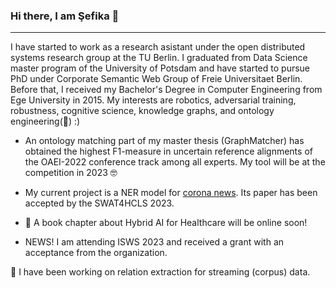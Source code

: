 ### Hi there, I am Şefika 👋
---

I have started to work as a research asistant under the open distributed systems research group at the TU Berlin. I graduated from Data Science master program of the University of Potsdam and have started to pursue PhD under Corporate Semantic Web Group of Freie Universitaet Berlin. Before that, I received my Bachelor's Degree in Computer Engineering from Ege University in 2015.
My interests are robotics, adversarial training, robustness, cognitive science, knowledge graphs,
and ontology engineering(:green_heart:) :)

* An ontology matching part of my master thesis (GraphMatcher) has obtained the highest F1-measure in uncertain reference alignments of the OAEI-2022 conference track among all experts. My tool will be at the competition in 2023 🤓 

* My current project is a NER model for [corona news](https://github.com/sefeoglu/coronanews-ner). Its paper has been accepted by the SWAT4HCLS 2023.

*  🎉 A book chapter about Hybrid AI for Healthcare will be online soon!
*  NEWS! I am attending ISWS 2023 and received a grant with an acceptance from the organization.

🌱 I have been working on relation extraction for streaming (corpus) data.
